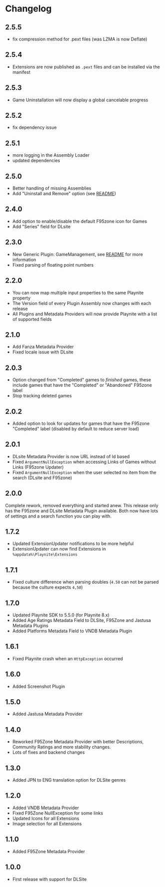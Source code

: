 # Changelog

## 2.5.5

- fix compression method for .pext files (was LZMA is now Deflate)

## 2.5.4

- Extensions are now published as `.pext` files and can be installed via the manifest

## 2.5.3

- Game Uninstallation will now display a global cancelable progress

## 2.5.2

- fix dependency issue

## 2.5.1

- more logging in the Assembly Loader
- updated dependencies

## 2.5.0

- Better handling of missing Assemblies
- Add "Uninstall and Remove" option (see [README](README.md#gamemanagement))

## 2.4.0

- Add option to enable/disable the default F95zone icon for Games
- Add "Series" field for DLsite

## 2.3.0

- New Generic Plugin: GameManagement, see [README](README.md#GameManagement) for more information
- Fixed parsing of floating point numbers

## 2.2.0

- You can now map multiple input properties to the same Playnite property
- The Version field of every Plugin Assembly now changes with each release
- All Plugins and Metadata Providers will now provide Playnite with a list of supported fields

## 2.1.0

- Add Fanza Metadata Provider
- Fixed locale issue with DLsite

## 2.0.3

- Option changed from "Completed" games to _finished_ games, these include games that have the "Completed" or "Abandoned" F95zone label
- Stop tracking deleted games

## 2.0.2

- Added option to look for updates for games that have the F95zone "Completed" label (disabled by default to reduce server load)

## 2.0.1

- DLsite Metadata Provider is now URL instead of Id based
- Fixed `ArgumentNullException` when accessing Links of Games without Links (F95zone Updater)
- Fixed `ArgumentNullException` when the user selected no item from the search (DLsite and F95zone)

## 2.0.0

Complete rework, removed everything and started anew. This release only has the F95zone and DLsite Metadata Plugin available. Both now have lots of settings and a search function you can play with.

## 1.7.2

- Updated ExtensionUpdater notifications to be more helpful
- ExtensionUpdater can now find Extensions in `%appdata%\Playnite\Extensions`

## 1.7.1

- Fixed culture difference when parsing doubles (`4.50` can not be parsed because the culture expects `4,50`)

## 1.7.0

- Updated Playnite SDK to 5.5.0 (for Playnite 8.x)
- Added Age Ratings Metadata Field to DLSite, F95Zone and Jastusa Metadata Plugins
- Added Platforms Metadata Field to VNDB Metadata Plugin

## 1.6.1

- Fixed Playnite crash when an `HttpException` occurred

## 1.6.0

- Added Screenshot Plugin

## 1.5.0

- Added Jastusa Metadata Provider

## 1.4.0

- Reworked F95Zone Metadata Provider with better Descriptions, Community Ratings and more stability changes.
- Lots of fixes and backend changes

## 1.3.0

- Added JPN to ENG translation option for DLSite genres

## 1.2.0

- Added VNDB Metadata Provider
- Fixed F95Zone NullException for some links
- Updated Icons for all Extensions
- Image selection for all Extensions

## 1.1.0

- Added F95Zone Metadata Provider

## 1.0.0

- First release with support for DLSite
